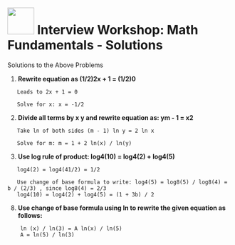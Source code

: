 # <img src="https://cloud.githubusercontent.com/assets/7833470/10899314/63829980-8188-11e5-8cdd-4ded5bcb6e36.png" height="60"> Interview Workshop: Math Fundamentals - Solutions

Solutions to the Above Problems

1. **Rewrite equation as (1/2)2x + 1 = (1/2)0**
```
   Leads to 2x + 1 = 0

   Solve for x: x = -1/2
```
2. **Divide all terms by x y and rewrite equation as: ym -    1 = x2**
```
   Take ln of both sides (m - 1) ln y = 2 ln x

   Solve for m: m = 1 + 2 ln(x) / ln(y)
```
3. **Use log rule of product: log4(10) = log4(2) + log4(5)**
```
   log4(2) = log4(41/2) = 1/2

   Use change of base formula to write: log4(5) = log8(5) / log8(4) = b / (2/3) , since log8(4) = 2/3
   log4(10) = log4(2) + log4(5) = (1 + 3b) / 2
```

8. **Use change of base formula using ln to rewrite the    given equation as follows:**
```
    ln (x) / ln(3) = A ln(x) / ln(5)
    A = ln(5) / ln(3)
```
